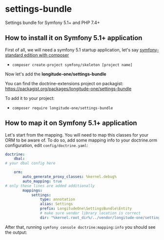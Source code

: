 # settings-bundle

Settings bundle for Symfony 5.1+ and PHP 7.4+

## How to install it on Symfony 5.1+ application

First of all, we will need a symfony 5.1 startup application, let's say [symfony-standard edition
with composer](https://symfony.com/doc/current/best_practices/creating-the-project.html)

- `composer create-project symfony/skeleton [project name]`

Now let's add the **longitude-one/settings-bundle**

You can find the doctrine-extensions project on packagist: https://packagist.org/packages/longitude-one/settings-bundle

To add it to your project: 
- `composer require longitude-one/settings-bundle`

## How to map it on Symfony 5.1+ application

Let's start from the mapping. You will need to map this classes for your ORM to be aware of. 
To do so, add some mapping info to your doctrine.orm configuration, edit `config/doctrine.yaml`:

```yaml
doctrine:
    dbal:
# your dbal config here

    orm:
        auto_generate_proxy_classes: %kernel.debug%
        auto_mapping: true
# only these lines are added additionally
        mappings:
            settings:
                type: annotation
                alias: Settings
                prefix: LongitudeOne\SettingsBundle\Entity
                # make sure vendor library location is correct
                dir: "%kernel.root_dir%/../vendor/longitude-one/settings-bundle/src/LongitudeOne/Entity"
```

After that, running `symfony console doctrine:mapping:info` you should see the output:

```

```